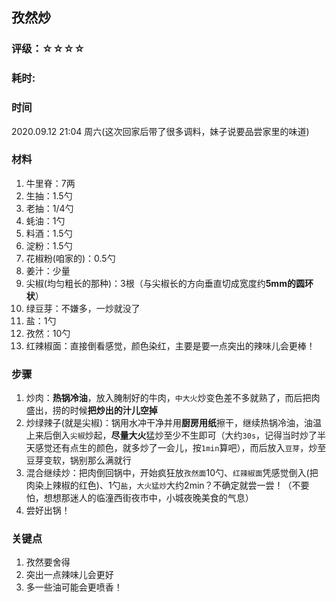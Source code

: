 ## 孜然炒

### 评级：☆☆☆☆

### 耗时: 

### 时间
2020.09.12 21:04 周六(这次回家后带了很多调料，妹子说要品尝家里的味道)  

### 材料
1. 牛里脊：7两
2. 生抽：1.5勺
3. 老抽：1/4勺
4. 蚝油：1勺
5. 料酒：1.5勺
6. 淀粉：1.5勺
7. 花椒粉(咱家的)：0.5勺
8. 姜汁：少量
9. 尖椒(均匀粗长的那种)：3根（与尖椒长的方向垂直切成宽度约**5mm的圆环状**）
10. 绿豆芽：不嫌多，一炒就没了
11. 盐：1勺
12. 孜然：10勺
13. 红辣椒面：直接倒看感觉，颜色染红，主要是要一点突出的辣味儿会更棒！

### 步骤
1. 炒肉：**热锅冷油**，放入腌制好的牛肉，`中大火`炒变色差不多就熟了，而后把肉盛出，捞的时候**把炒出的汁儿空掉**
2. 炒绿辣子(就是尖椒)：锅用水冲干净并用**厨房用纸**擦干，继续热锅冷油，油温上来后倒入`尖椒`炒起，**尽量大火**猛炒至少不生即可（大约`30s`，记得当时炒了半天感觉还有点生的颜色，就多炒了一会儿，按`1min`算吧），而后放入`豆芽`，炒至豆芽变软，锅别那么满就行
3. 混合继续炒：把肉倒回锅中，开始疯狂放`孜然面`10勺、`红辣椒面`凭感觉倒入(把肉染上辣椒的红色)、1勺`盐`，`大火猛炒`大约2min？不确定就尝一尝！（不要怕，想想那迷人的临潼西街夜市中，小城夜晚美食的气息）
5. 尝好出锅！

### 关键点
1. 孜然要舍得
2. 突出一点辣味儿会更好
3. 多一些油可能会更喷香！